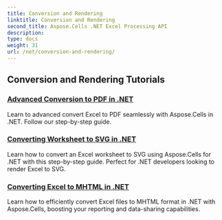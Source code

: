 ```yaml
---
title: Conversion and Rendering
linktitle: Conversion and Rendering
second_title: Aspose.Cells .NET Excel Processing API
description: 
type: docs
weight: 31
url: /net/conversion-and-rendering/
---
```


## Conversion and Rendering Tutorials
### [Advanced Conversion to PDF in .NET](./advanced-conversion-to-pdf/)
Learn to advanced convert Excel to PDF seamlessly with Aspose.Cells in .NET. Follow our step-by-step guide.
### [Converting Worksheet to SVG in .NET](./converting-worksheet-to-svg/)
Learn how to convert an Excel worksheet to SVG using Aspose.Cells for .NET with this step-by-step guide. Perfect for .NET developers looking to render Excel to SVG.
### [Converting Excel to MHTML in .NET](./converting-excel-to-mhtml/)
Learn how to efficiently convert Excel files to MHTML format in .NET with Aspose.Cells, boosting your reporting and data-sharing capabilities.
